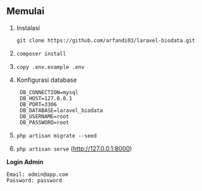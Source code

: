## Memulai
1. Instalasi
   
   ```
   git clone https://github.com/arfandi03/laravel-biodata.git
   ```
2. `composer install`
3. `copy .env.example .env`
4. Konfigurasi database
   
   ```
    DB_CONNECTION=mysql
    DB_HOST=127.0.0.1
    DB_PORT=3306
    DB_DATABASE=laravel_biodata
    DB_USERNAME=root
    DB_PASSWORD=root
   ```
5. `php artisan migrate --seed`
6. `php artisan serve` (http://127.0.0.1:8000)

**Login Admin**
```
Email: admin@app.com
Password: password
```